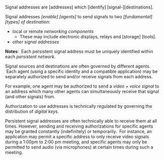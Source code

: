 Signal addresses are [addresses] which [identify] [signal-][destinations].
		
Signal addresses *[enable] [agents]* to send signals to two *[fundamental] [types] of destination*:
* local or remote *networking components*
  * These may include electronic displays, relays and [storage] [tools].
* *other signal addresses*  
		
**Notes**:  Each persistent signal address must be uniquely identified within each *persistent network*.  
		
Signal sources and destinations are often governed by different agents.  Each agent (using a specific identity and a compatible application) may be separately authorized to send and/or receive signals from each address.  
		
For example, one agent may be authorized to send a *video + voice signal* to an address which many other agents can simultaneously receive that signal (and other 
		signals) from.  
		
Authorization to use addresses is technically regulated by governing the distribution of *digital keys*.
		
Persistent signal addresses are often technically able to receive them at all times.  However, sending and receiving authorizations for specific agents may be granted constantly (indefinitely) or temporarily.  For instance, an application may permit a specific address to only receive video signals during a 1:00pm to 2:00 pm meeting, and specific agents may only be permitted to send audio (via microphones) at certain times during such a meeting.  

